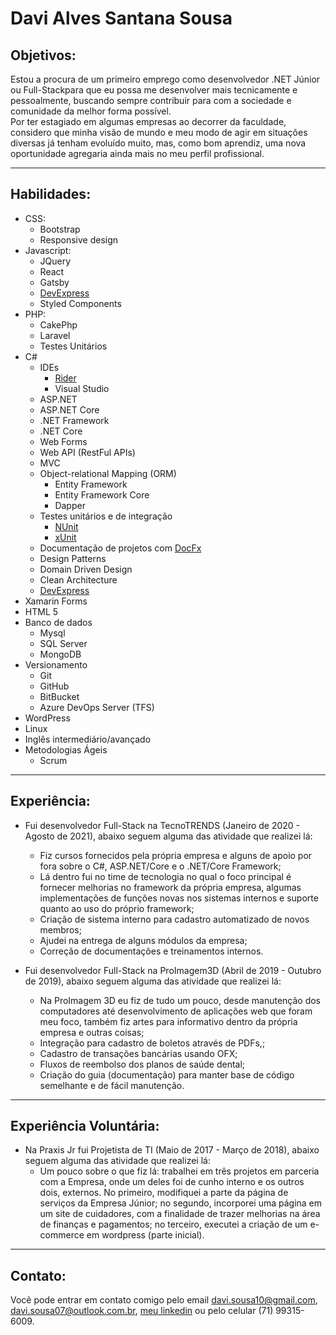 # Davi Alves Santana Sousa

## Objetivos:

Estou a procura de um primeiro emprego como desenvolvedor .NET Júnior ou Full-Stackpara que eu possa me desenvolver mais tecnicamente e pessoalmente,
buscando sempre contribuir para com a sociedade e comunidade da melhor forma possível.   
Por ter estagiado em algumas empresas ao decorrer da faculdade, considero que minha visão de mundo e meu modo de agir em situações diversas já tenham evoluído muito, mas, como bom aprendiz, uma nova oportunidade agregaria ainda mais no meu perfil profissional.

---

## Habilidades:

- CSS:
  - Bootstrap
  - Responsive design
- Javascript:
  - JQuery
  - React
  - Gatsby
  - [DevExpress](https://js.devexpress.com/Demos/WidgetsGallery/)
  - Styled Components
- PHP:
  - CakePhp
  - Laravel
  - Testes Unitários
- C# 
  - IDEs
    - [Rider](https://www.jetbrains.com/rider/)
    - Visual Studio
  - ASP.NET
  - ASP.NET Core
  - .NET Framework 
  - .NET Core
  - Web Forms
  - Web API (RestFul APIs)
  - MVC
  - Object-relational Mapping (ORM)
    - Entity Framework
    - Entity Framework Core
    - Dapper
  - Testes unitários e de integração
    - [NUnit](https://nunit.org/)
    - [xUnit](https://xunit.net/)
  - Documentação de projetos com [DocFx](https://dotnet.github.io/docfx/index.html)
  - Design Patterns 
  - Domain Driven Design
  - Clean Architecture
  - [DevExpress](https://demos.devexpress.com/ASPNetCore/Demo/DataGrid/Overview/)
- Xamarin Forms
- HTML 5
- Banco de dados
    - Mysql
    - SQL Server
    - MongoDB
- Versionamento
  - Git
  - GitHub
  - BitBucket
  - Azure DevOps Server (TFS)
- WordPress
- Linux
- Inglês intermediário/avançado
- Metodologias Ágeis
  - Scrum

---

## Experiência:

- Fui desenvolvedor Full-Stack na TecnoTRENDS (Janeiro de 2020 - Agosto de 2021), abaixo seguem alguma das atividade que realizei lá:

    - Fiz cursos fornecidos pela própria empresa e alguns de apoio por fora sobre o
      C#, ASP.NET/Core e o .NET/Core Framework;
    - Lá dentro fui no time de tecnologia no qual o foco principal é fornecer
      melhorias no framework da própria empresa, algumas implementações de funções novas nos sistemas internos e
      suporte quanto ao uso do próprio framework;
    - Criação de sistema interno para cadastro automatizado de novos membros;
    - Ajudei na entrega de alguns módulos da empresa;
    - Correção de documentações e treinamentos internos.

- Fui desenvolvedor Full-Stack na ProImagem3D (Abril de 2019 - Outubro de 2019), abaixo seguem alguma das atividade que realizei lá:
    - Na ProImagem 3D eu fiz de tudo um pouco, desde manutenção dos computadores até
      desenvolvimento de aplicações web que foram meu foco, também fiz artes para informativo dentro da própria empresa
      e outras coisas;
    - Integração para cadastro de boletos através de PDFs,;
    - Cadastro de transações bancárias usando OFX;
    - Fluxos de reembolso dos planos de saúde dental;
    - Criação do guia (documentação) para manter base de código semelhante e de fácil manutenção.

---

## Experiência Voluntária:

- Na Praxis Jr fui Projetista de TI (Maio de 2017 - Março de 2018), abaixo seguem alguma das atividade que realizei lá:
    - Um pouco sobre o que fiz lá: trabalhei em três projetos em parceria com a Empresa, onde um deles foi de cunho
      interno e os outros dois, externos. No primeiro, modifiquei a parte da página de serviços da Empresa Júnior; no
      segundo, incorporei uma página em um site de cuidadores, com a finalidade de trazer melhorias na área de finanças e
      pagamentos; no terceiro, executei a criação de um e-commerce em wordpress (parte inicial).

---

## Contato:

Você pode entrar em contato comigo pelo email [davi.sousa10@gmail.com](mailto:davi.sousa10@gmail.com), [davi.sousa07@outlook.com.br](mailto:davi.sousa07@outlook.com.br), [meu linkedin](https://www.linkedin.com/in/0xda55/) ou pelo celular (71) 99315-6009.